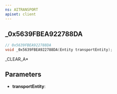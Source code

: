 ```yaml
---
ns: AITRANSPORT
apiset: client
---
```

## _0x5639FBEA922788DA

```c
// 0x5639FBEA922788DA
void _0x5639FBEA922788DA(Entity transportEntity);
```

_CLEAR_A*

## Parameters
* **transportEntity**:



